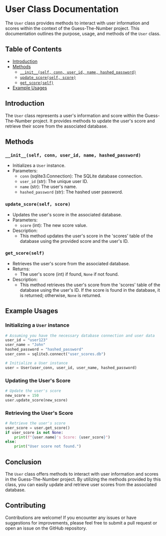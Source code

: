 # User Class Documentation

The `User` class provides methods to interact with user information and scores within the context of the Guess-The-Number project. This documentation outlines the purpose, usage, and methods of the `User` class.

## Table of Contents

- [Introduction](#introduction)
- [Methods](#methods)
  - [`__init__(self, conn, user_id, name, hashed_password)`](#__init__)
  - [`update_score(self, score)`](#update_score)
  - [`get_score(self)`](#get_score)
- [Example Usages](#example-usages)

## Introduction

The `User` class represents a user's information and score within the Guess-The-Number project. It provides methods to update the user's score and retrieve their score from the associated database.

## Methods

### `__init__(self, conn, user_id, name, hashed_password)`

- Initializes a `User` instance.
- Parameters:
  - `conn` (sqlite3.Connection): The SQLite database connection.
  - `user_id` (str): The unique user ID.
  - `name` (str): The user's name.
  - `hashed_password` (str): The hashed user password.

### `update_score(self, score)`

- Updates the user's score in the associated database.
- Parameters:
  - `score` (int): The new score value.
- Description:
  - This method updates the user's score in the 'scores' table of the database using the provided score and the user's ID.
  
### `get_score(self)`

- Retrieves the user's score from the associated database.
- Returns:
  - The user's score (int) if found, `None` if not found.
- Description:
  - This method retrieves the user's score from the 'scores' table of the database using the user's ID. If the score is found in the database, it is returned; otherwise, `None` is returned.

## Example Usages

### Initializing a `User` instance

```python
# Assuming you have the necessary database connection and user data
user_id = "user123"
user_name = "John"
hashed_password = "hashed_password"
user_conn = sqlite3.connect("user_scores.db")

# Initialize a User instance
user = User(user_conn, user_id, user_name, hashed_password)
```

### Updating the User's Score

```python
# Update the user's score
new_score = 150
user.update_score(new_score)
```

### Retrieving the User's Score

```python
# Retrieve the user's score
user_score = user.get_score()
if user_score is not None:
    print(f"{user.name}'s Score: {user_score}")
else:
    print("User score not found.")
```

## Conclusion

The `User` class offers methods to interact with user information and scores in the Guess-The-Number project. By utilizing the methods provided by this class, you can easily update and retrieve user scores from the associated database.

## Contributing

Contributions are welcome! If you encounter any issues or have suggestions for improvements, please feel free to submit a pull request or open an issue on the GitHub repository.